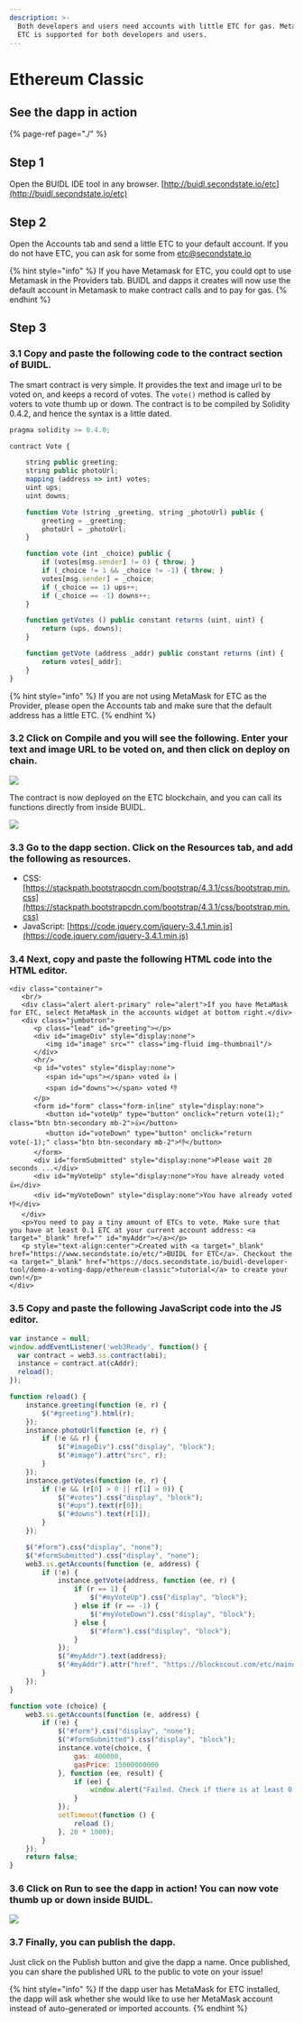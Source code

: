 ```yaml
---
description: >-
  Both developers and users need accounts with little ETC for gas. Metamask for
  ETC is supported for both developers and users.
---
```


# Ethereum Classic

## See the dapp in action

{% page-ref page="./" %}

## **Step 1** 

Open the BUIDL IDE tool in any browser. [http://buidl.secondstate.io/etc](http://buidl.secondstate.io/etc)

## **Step 2** 

Open the Accounts tab and send a little ETC to your default account. If you do not have ETC, you can ask for some from etc@secondstate.io

{% hint style="info" %}
If you have Metamask for ETC, you could opt to use Metamask in the Providers tab. BUIDL and dapps it creates will now use the default account in Metamask to make contract calls and to pay for gas.
{% endhint %}

## **Step 3** 

### 3.1 Copy and paste the following code to the contract section of BUIDL.

The smart contract is very simple. It provides the text and image url to be voted on, and keeps a record of votes. The `vote()` method is called by voters to vote thumb up or down. The contract is to be compiled by Solidity 0.4.2, and hence the syntax is a little dated.

```typescript
pragma solidity >= 0.4.0;

contract Vote {

    string public greeting;
    string public photoUrl;
    mapping (address => int) votes;
    uint ups;
    uint downs;

    function Vote (string _greeting, string _photoUrl) public {
        greeting = _greeting;
        photoUrl = _photoUrl;
    }

    function vote (int _choice) public {
        if (votes[msg.sender] != 0) { throw; }
        if (_choice != 1 && _choice != -1) { throw; }
        votes[msg.sender] = _choice;
        if (_choice == 1) ups++;
        if (_choice == -1) downs++;
    }

    function getVotes () public constant returns (uint, uint) {
        return (ups, downs);
    }

    function getVote (address _addr) public constant returns (int) {
        return votes[_addr];
    }
}
```

{% hint style="info" %}
If you are not using MetaMask for ETC as the Provider, please open the Accounts tab and make sure that the default address has a little ETC.
{% endhint %}

### 3.2 Click on Compile and you will see the following. Enter your text and image URL to be voted on, and then click on deploy on chain.

![](../../.gitbook/assets/screen-shot-2019-09-30-at-9.43.45-am.png)

The contract is now deployed on the ETC blockchain, and you can call its functions directly from inside BUIDL.

![](../../.gitbook/assets/screen-shot-2019-09-30-at-9.44.42-am.png)

### 3.3 Go to the dapp section. Click on the Resources tab, and add the following as resources.

* CSS: [https://stackpath.bootstrapcdn.com/bootstrap/4.3.1/css/bootstrap.min.css](https://stackpath.bootstrapcdn.com/bootstrap/4.3.1/css/bootstrap.min.css)
* JavaScript: [https://code.jquery.com/jquery-3.4.1.min.js](https://code.jquery.com/jquery-3.4.1.min.js)

### 3.4 Next, copy and paste the following HTML code into the HTML editor.

```markup
<div class="container">
   <br/>
   <div class="alert alert-primary" role="alert">If you have MetaMask for ETC, select MetaMask in the accounts widget at bottom right.</div>
   <div class="jumbotron">
      <p class="lead" id="greeting"></p>
      <div id="imageDiv" style="display:none">
         <img id="image" src="" class="img-fluid img-thumbnail"/>
      </div>
      <hr/>
      <p id="votes" style="display:none">
         <span id="ups"></span> voted 👍 |
         <span id="downs"></span> voted 👎
      </p>
      <form id="form" class="form-inline" style="display:none">
         <button id="voteUp" type="button" onclick="return vote(1);" class="btn btn-secondary mb-2">👍</button>
         <button id="voteDown" type="button" onclick="return vote(-1);" class="btn btn-secondary mb-2">👎</button>
      </form>
      <div id="formSubmitted" style="display:none">Please wait 20 seconds ...</div>
      <div id="myVoteUp" style="display:none">You have already voted 👍</div>
      <div id="myVoteDown" style="display:none">You have already voted 👎</div>
   </div>
   <p>You need to pay a tiny amount of ETCs to vote. Make sure that you have at least 0.1 ETC at your current account address: <a target="_blank" href="" id="myAddr"></a></p>
   <p style="text-align:center">Created with <a target="_blank" href="https://www.secondstate.io/etc/">BUIDL for ETC</a>. Checkout the <a target="_blank" href="https://docs.secondstate.io/buidl-developer-tool/demo-a-voting-dapp/ethereum-classic">tutorial</a> to create your own!</p>
</div>
```

### 3.5 Copy and paste the following JavaScript code into the JS editor.

```javascript
var instance = null;
window.addEventListener('web3Ready', function() {
  var contract = web3.ss.contract(abi);
  instance = contract.at(cAddr);
  reload();
});

function reload() {
    instance.greeting(function (e, r) {
        $("#greeting").html(r);
    });
    instance.photoUrl(function (e, r) {
        if (!e && r) {
            $("#imageDiv").css("display", "block");
            $("#image").attr("src", r);
        }
    });
    instance.getVotes(function (e, r) {
        if (!e && (r[0] > 0 || r[1] > 0)) {
            $("#votes").css("display", "block");
            $("#ups").text(r[0]);
            $("#downs").text(r[1]);
        }
    });

    $("#form").css("display", "none");
    $("#formSubmitted").css("display", "none");
    web3.ss.getAccounts(function (e, address) {
        if (!e) {
            instance.getVote(address, function (ee, r) {
                if (r == 1) {
                    $("#myVoteUp").css("display", "block");
                } else if (r == -1) {
                    $("#myVoteDown").css("display", "block");
                } else {
                    $("#form").css("display", "block");
                }
            });
            $("#myAddr").text(address);
            $("#myAddr").attr("href", "https://blockscout.com/etc/mainnet/address/" + address);
        }
    });
}

function vote (choice) {
    web3.ss.getAccounts(function (e, address) {
        if (!e) {
            $("#form").css("display", "none");
            $("#formSubmitted").css("display", "block");
            instance.vote(choice, {
                gas: 400000,
                gasPrice: 15000000000
            }, function (ee, result) {
                if (ee) {
                    window.alert("Failed. Check if there is at least 0.1 ETC (for gas fee) in your account " + address);
                }
            });
            setTimeout(function () {
                reload ();
            }, 20 * 1000);
        }
    });
    return false;
}
```

### 3.6 Click on Run to see the dapp in action! You can now vote thumb up or down inside BUIDL.

![](../../.gitbook/assets/screen-shot-2019-09-30-at-9.46.17-am.png)

### 3.7 Finally, you can publish the dapp. 

Just click on the Publish button and give the dapp a name. Once published, you can share the published URL to the public to vote on your issue!

{% hint style="info" %}
If the dapp user has MetaMask for ETC installed, the dapp will ask whether she would like to use her MetaMask account instead of auto-generated or imported accounts.
{% endhint %}



